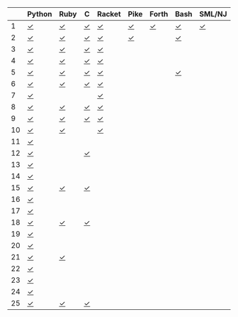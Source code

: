|    | Python       | Ruby         | C            | Racket       | Pike         | Forth        | Bash         | SML/NJ       | R            |
| -- | ------       | ----         | -            | ------       | ----         | -----        | ----         | ------       | -            |
|  1 | [✓][01py]    | [✓][01rb]    | [✓][01c]     | [✓][01rkt]   | [✓][01pike]  | [✓][01fs]    | [✓][01sh]    | [✓][01ml]    | [✓][01R]     |
|  2 | [✓][02py]    | [✓][02rb]    | [✓][02c]     | [✓][02rkt]   | [✓][02pike]  |              | [✓][02sh]    |              |              |
|  3 | [✓][03py]    | [✓][03rb]    | [✓][03c]     | [✓][03rkt]   |              |              |              |              |              |
|  4 | [✓][04py]    | [✓][04rb]    | [✓][04c]     | [✓][04rkt]   |              |              |              |              |              |
|  5 | [✓][05py]    | [✓][05rb]    | [✓][05c]     | [✓][05rkt]   |              |              | [✓][05sh]    |              |              |
|  6 | [✓][06py]    | [✓][06rb]    | [✓][06c]     | [✓][06rkt]   |              |              |              |              |              |
|  7 | [✓][07py]    |              |              | [✓][07rkt]   |              |              |              |              |              |
|  8 | [✓][08py]    | [✓][08rb]    | [✓][08c]     | [✓][08rkt]   |              |              |              |              |              |
|  9 | [✓][09py]    | [✓][09rb]    | [✓][09c]     | [✓][09rkt]   |              |              |              |              |              |
| 10 | [✓][10py]    | [✓][10rb]    |              | [✓][10rkt]   |              |              |              |              |              |
| 11 | [✓][11py]    |              |              |              |              |              |              |              |              |
| 12 | [✓][12py]    |              | [✓][12c]     |              |              |              |              |              |              |
| 13 | [✓][13py]    |              |              |              |              |              |              |              |              |
| 14 | [✓][14py]    |              |              |              |              |              |              |              |              |
| 15 | [✓][15py]    | [✓][15rb]    | [✓][15c]     |              |              |              |              |              |              |
| 16 | [✓][16py]    |              |              |              |              |              |              |              |              |
| 17 | [✓][17py]    |              |              |              |              |              |              |              |              |
| 18 | [✓][18py]    | [✓][18rb]    | [✓][18c]     |              |              |              |              |              |              |
| 19 | [✓][19py]    |              |              |              |              |              |              |              |              |
| 20 | [✓][20py]    |              |              |              |              |              |              |              |              |
| 21 | [✓][21py]    | [✓][21rb]    |              |              |              |              |              |              |              |
| 22 | [✓][22py]    |              |              |              |              |              |              |              |              |
| 23 | [✓][23py]    |              |              |              |              |              |              |              |              |
| 24 | [✓][24py]    |              |              |              |              |              |              |              |              |
| 25 | [✓][25py]    | [✓][25rb]    | [✓][25c]     |              |              |              |              |              |              |

[01py]:      https://github.com/allengarvin/adventofcode/blob/main/2020/01/01-python.py
[01rb]:      https://github.com/allengarvin/adventofcode/blob/main/2020/01/01-ruby.rb
[01c]:       https://github.com/allengarvin/adventofcode/blob/main/2020/01/01-c.c
[01rkt]:     https://github.com/allengarvin/adventofcode/blob/main/2020/01/01-racket.rkt
[01pike]:    https://github.com/allengarvin/adventofcode/blob/main/2020/01/01-pike.pike
[01fs]:      https://github.com/allengarvin/adventofcode/blob/main/2020/01/01-forth.fs
[01sh]:      https://github.com/allengarvin/adventofcode/blob/main/2020/01/01-bash.sh
[01ml]:      https://github.com/allengarvin/adventofcode/blob/main/2020/01/01-smlnj.ml
[01R]:       https://github.com/allengarvin/adventofcode/blob/main/2020/01/01-r_language.R
[02py]:      https://github.com/allengarvin/adventofcode/blob/main/2020/02/02-python.py
[02rb]:      https://github.com/allengarvin/adventofcode/blob/main/2020/02/02-ruby.rb
[02c]:       https://github.com/allengarvin/adventofcode/blob/main/2020/02/02-c.c
[02rkt]:     https://github.com/allengarvin/adventofcode/blob/main/2020/02/02-racket.rkt
[02pike]:    https://github.com/allengarvin/adventofcode/blob/main/2020/02/02-pike.pike
[02sh]:      https://github.com/allengarvin/adventofcode/blob/main/2020/02/02-bash.sh
[03py]:      https://github.com/allengarvin/adventofcode/blob/main/2020/03/03-python.py
[03rb]:      https://github.com/allengarvin/adventofcode/blob/main/2020/03/03-ruby.rb
[03c]:       https://github.com/allengarvin/adventofcode/blob/main/2020/03/03-c.c
[03rkt]:     https://github.com/allengarvin/adventofcode/blob/main/2020/03/03-racket.rkt
[04py]:      https://github.com/allengarvin/adventofcode/blob/main/2020/04/04-python.py
[04rb]:      https://github.com/allengarvin/adventofcode/blob/main/2020/04/04-ruby.rb
[04c]:       https://github.com/allengarvin/adventofcode/blob/main/2020/04/04-c.c
[04rkt]:     https://github.com/allengarvin/adventofcode/blob/main/2020/04/04-racket.rkt
[05py]:      https://github.com/allengarvin/adventofcode/blob/main/2020/05/05-python.py
[05rb]:      https://github.com/allengarvin/adventofcode/blob/main/2020/05/05-ruby.rb
[05c]:       https://github.com/allengarvin/adventofcode/blob/main/2020/05/05-c.c
[05rkt]:     https://github.com/allengarvin/adventofcode/blob/main/2020/05/05-racket.rkt
[05sh]:      https://github.com/allengarvin/adventofcode/blob/main/2020/05/05-bash.sh
[06py]:      https://github.com/allengarvin/adventofcode/blob/main/2020/06/06-python.py
[06rb]:      https://github.com/allengarvin/adventofcode/blob/main/2020/06/06-ruby.rb
[06c]:       https://github.com/allengarvin/adventofcode/blob/main/2020/06/06-c.c
[06rkt]:     https://github.com/allengarvin/adventofcode/blob/main/2020/06/06-racket.rkt
[07py]:      https://github.com/allengarvin/adventofcode/blob/main/2020/07/07-python.py
[07rkt]:     https://github.com/allengarvin/adventofcode/blob/main/2020/07/07-racket.rkt
[08py]:      https://github.com/allengarvin/adventofcode/blob/main/2020/08/08-python.py
[08rb]:      https://github.com/allengarvin/adventofcode/blob/main/2020/08/08-ruby.rb
[08c]:       https://github.com/allengarvin/adventofcode/blob/main/2020/08/08-c.c
[08rkt]:     https://github.com/allengarvin/adventofcode/blob/main/2020/08/08-racket.rkt
[09py]:      https://github.com/allengarvin/adventofcode/blob/main/2020/09/09-python.py
[09rb]:      https://github.com/allengarvin/adventofcode/blob/main/2020/09/09-ruby.rb
[09c]:       https://github.com/allengarvin/adventofcode/blob/main/2020/09/09-c.c
[09rkt]:     https://github.com/allengarvin/adventofcode/blob/main/2020/09/09-racket.rkt
[10py]:      https://github.com/allengarvin/adventofcode/blob/main/2020/10/10-python.py
[10rb]:      https://github.com/allengarvin/adventofcode/blob/main/2020/10/10-ruby.rb
[10rkt]:     https://github.com/allengarvin/adventofcode/blob/main/2020/10/10-racket.rkt
[11py]:      https://github.com/allengarvin/adventofcode/blob/main/2020/11/11-python.py
[12py]:      https://github.com/allengarvin/adventofcode/blob/main/2020/12/12-python.py
[12c]:       https://github.com/allengarvin/adventofcode/blob/main/2020/12/12-c.c
[13py]:      https://github.com/allengarvin/adventofcode/blob/main/2020/13/13-python.py
[14py]:      https://github.com/allengarvin/adventofcode/blob/main/2020/14/14-python.py
[15py]:      https://github.com/allengarvin/adventofcode/blob/main/2020/15/15-python.py
[15rb]:      https://github.com/allengarvin/adventofcode/blob/main/2020/15/15-ruby.rb
[15c]:       https://github.com/allengarvin/adventofcode/blob/main/2020/15/15-c.c
[16py]:      https://github.com/allengarvin/adventofcode/blob/main/2020/16/16-python.py
[17py]:      https://github.com/allengarvin/adventofcode/blob/main/2020/17/17-python.py
[18py]:      https://github.com/allengarvin/adventofcode/blob/main/2020/18/18-python.py
[18rb]:      https://github.com/allengarvin/adventofcode/blob/main/2020/18/18-ruby.rb
[18c]:       https://github.com/allengarvin/adventofcode/blob/main/2020/18/18-c.c
[19py]:      https://github.com/allengarvin/adventofcode/blob/main/2020/19/19-python.py
[20py]:      https://github.com/allengarvin/adventofcode/blob/main/2020/20/20-python.py
[21py]:      https://github.com/allengarvin/adventofcode/blob/main/2020/21/21-python.py
[21rb]:      https://github.com/allengarvin/adventofcode/blob/main/2020/21/21-ruby.rb
[22py]:      https://github.com/allengarvin/adventofcode/blob/main/2020/22/22-python.py
[23py]:      https://github.com/allengarvin/adventofcode/blob/main/2020/23/23-python.py
[24py]:      https://github.com/allengarvin/adventofcode/blob/main/2020/24/24-python.py
[25py]:      https://github.com/allengarvin/adventofcode/blob/main/2020/25/25-python.py
[25rb]:      https://github.com/allengarvin/adventofcode/blob/main/2020/25/25-ruby.rb
[25c]:       https://github.com/allengarvin/adventofcode/blob/main/2020/25/25-c.c

